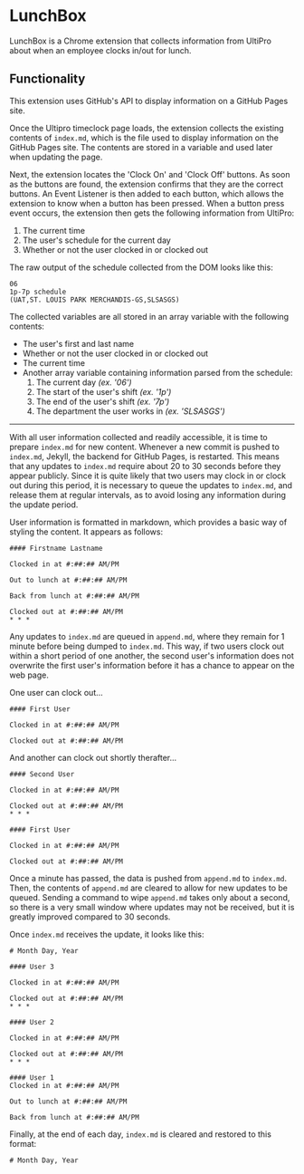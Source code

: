 # LunchBox
LunchBox is a Chrome extension that collects information from UltiPro about when an employee clocks in/out for lunch.


## Functionality
This extension uses GitHub's API to display information on a GitHub Pages site.

Once the Ultipro timeclock page loads, the extension collects the existing contents of `index.md`, which is the file used to display information on the GitHub Pages site. The contents are stored in a variable and used later when updating the page.

Next, the extension locates the 'Clock On' and 'Clock Off' buttons. As soon as the buttons are found, the extension confirms that they are the correct buttons. An Event Listener is then added to each button, which allows the extension to know when a button has been pressed. When a button press event occurs, the extension then gets the following information from UltiPro:

  1. The current time
  2. The user's schedule for the current day
  3. Whether or not the user clocked in or clocked out
  
The raw output of the schedule collected from the DOM looks like this:
```
06
1p-7p schedule 
(UAT,ST. LOUIS PARK MERCHANDIS-GS,SLSASGS)
```

The collected variables are all stored in an array variable with the following contents:
  * The user's first and last name
  * Whether or not the user clocked in or clocked out
  * The current time
  * Another array variable containing information parsed from the schedule:
     1. The current day *(ex. '06')*
     2. The start of the user's shift *(ex. '1p')*
     3. The end of the user's shift *(ex. '7p')*
     4. The department the user works in *(ex. 'SLSASGS')*
     
* * *     

With all user information collected and readily accessible, it is time to prepare `index.md` for new content. Whenever a new commit is pushed to `index.md`, Jekyll, the backend for GitHub Pages, is restarted. This means that any updates to `index.md` require about 20 to 30 seconds before they appear publicly. Since it is quite likely that two users may clock in or clock out during this period, it is necessary to queue the updates to `index.md`, and release them at regular intervals, as to avoid losing any information during the update period.

User information is formatted in markdown, which provides a basic way of styling the content. It appears as follows:
```
#### Firstname Lastname

Clocked in at #:##:## AM/PM

Out to lunch at #:##:## AM/PM

Back from lunch at #:##:## AM/PM

Clocked out at #:##:## AM/PM
* * *
```

Any updates to `index.md` are queued in `append.md`, where they remain for 1 minute before being dumped to `index.md`. This way, if two users clock out within a short period of one another, the second user's information does not overwrite the first user's information before it has a chance to appear on the web page. 


One user can clock out...
```
#### First User

Clocked in at #:##:## AM/PM

Clocked out at #:##:## AM/PM
```

And another can clock out shortly therafter...
```
#### Second User

Clocked in at #:##:## AM/PM

Clocked out at #:##:## AM/PM
* * *

#### First User

Clocked in at #:##:## AM/PM

Clocked out at #:##:## AM/PM
```

Once a minute has passed, the data is pushed from `append.md` to `index.md`. Then, the contents of `append.md` are cleared to allow for new updates to be queued. Sending a command to wipe `append.md` takes only about a second, so there is a very small window where updates may not be received, but it is greatly improved compared to 30 seconds.

Once `index.md` receives the update, it looks like this:
```
# Month Day, Year

#### User 3

Clocked in at #:##:## AM/PM

Clocked out at #:##:## AM/PM
* * *

#### User 2

Clocked in at #:##:## AM/PM

Clocked out at #:##:## AM/PM
* * *

#### User 1
Clocked in at #:##:## AM/PM

Out to lunch at #:##:## AM/PM

Back from lunch at #:##:## AM/PM
```

Finally, at the end of each day, `index.md` is cleared and restored to this format:
```
# Month Day, Year
```


